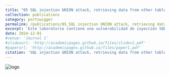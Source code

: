 ```yaml
---
title: "05 SQL injection UNION attack, retrieving data from other tables"
collection: publications
category: portswigger
permalink: /publications/05_SQL injection UNION attack, retrieving data from other tables
excerpt: 'Este laboratorio contiene una vulnerabilidad de inyección SQL en el campo de categoría de producto. Para resolver el laboratorio, realizamos un ataque de inyección SQL basado en UNION que recupera los nombres de usuario y las contraseñas de los usuarios de la aplicación.'
date: 2024-12-01
#venue: 'Journal 1'
#slidesurl: 'http://academicpages.github.io/files/slides1.pdf'
#paperurl: 'http://academicpages.github.io/files/paper1.pdf'
citation: 'SQL injection UNION attack, retrieving data from other tables'
---
```


![logo]({{site.url}}/images/SQLi/sqli-5/logo.png)